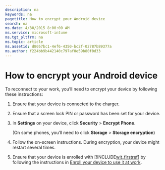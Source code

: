 ```yaml
---
description: na
keywords: na
pagetitle: How to encrypt your Android device
search: na
ms.date: 4/30/2015 8:00:00 AM
ms.service: microsoft-intune
ms.tgt_pltfrm: na
ms.topic: article
ms.assetid: d8057bc1-4ef6-4350-bc2f-02787b89377a
ms.author: f224bb9b442140c797af0e59b80f0d33
---
```

# How to encrypt your Android device
To reconnect to your work, you’ll need to encrypt your device by following these instructions:

1. Ensure that your device is connected to the charger.

2. Ensure that a screen lock PIN or password has been set for your device.

3. In **Settings** on your device, click **Security** &gt; **Encrypt Phone**.

   (On some phones, you’ll need to click **Storage** &gt; **Storage encryption**)

4. Follow the on-screen instructions. During encryption, your device might restart several times.

5. Ensure that your device is enrolled with [!INCLUDE[wit_firstref](../Token/wit_firstref_md.md)] by following the instructions in [Enroll your device to use it at work](http://go.microsoft.com/fwlink/?LinkId=519071).

